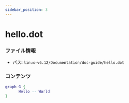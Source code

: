 ```yaml
---
sidebar_position: 3
---
```

# hello.dot

### ファイル情報

- パス: `linux-v6.12/Documentation/doc-guide/hello.dot`

### コンテンツ

```dot
graph G {
      Hello -- World
}

```
